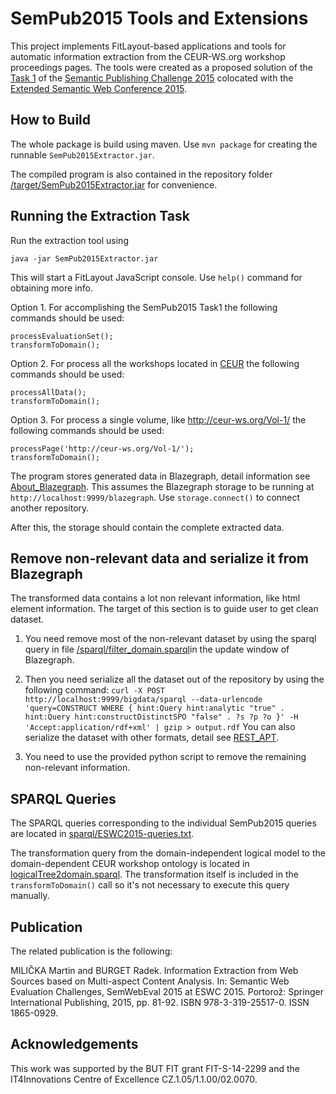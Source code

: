 SemPub2015 Tools and Extensions
===============================

This project implements FitLayout-based applications and tools for automatic information extraction from the CEUR-WS.org workshop proceedings pages. The tools were created as a proposed solution of the 
[Task 1](https://github.com/ceurws/lod/wiki/Task1) of the [Semantic Publishing Challenge 2015](https://github.com/ceurws/lod/wiki/SemPub2015) colocated with the [Extended Semantic Web Conference 2015](http://2015.eswc-conferences.org/).

How to Build
------------

The whole package is build using maven. Use `mvn package` for creating the runnable `SemPub2015Extractor.jar`.

The compiled program is also contained in the repository folder [/target/SemPub2015Extractor.jar](https://github.com/liyakun/ToolsEswc/blob/master/target/SemPub2015Extractor.jar) for convenience.


Running the Extraction Task
---------------------------

Run the extraction tool using
```
java -jar SemPub2015Extractor.jar
```

This will start a FitLayout JavaScript console. Use `help()` command for obtaining more info.

Option 1. For accomplishing the SemPub2015 Task1 the following commands should be used:
```
processEvaluationSet(); 
transformToDomain();
```

Option 2. For process all the workshops located in [CEUR](http://ceur-ws.org/) the following commands should be used: 
```
processAllData(); 
transformToDomain();
```

Option 3. For process a single volume, like http://ceur-ws.org/Vol-1/ the following commands should be used:
```
processPage('http://ceur-ws.org/Vol-1/'); 
transformToDomain();
```

The program stores generated data in Blazegraph, detail information see [About_Blazegraph](https://wiki.blazegraph.com/wiki/index.php/About_Blazegraph). This assumes the Blazegraph storage to be running at `http://localhost:9999/blazegraph`. Use `storage.connect()` to connect another repository.

After this, the storage should contain the complete extracted data.


Remove non-relevant data and serialize it from Blazegraph
---------------------------
The transformed data contains a lot non relevant information, like html element information. The target of this section is to guide user to get clean dataset.

1. You need remove most of the non-relevant dataset by using the sparql query in file [/sparql/filter_domain.sparql](https://github.com/liyakun/ToolsEswc/blob/master/src/main/resources/sparql/filter_domain.sparql)in the update window of Blazegraph.

2. Then you need serialize all the dataset out of the repository by using the following command:
```curl -X POST http://localhost:9999/bigdata/sparql --data-urlencode 'query=CONSTRUCT WHERE { hint:Query hint:analytic "true" . hint:Query hint:constructDistinctSPO "false" . ?s ?p ?o }' -H 'Accept:application/rdf+xml' | gzip > output.rdf```
You can also serialize the dataset with other formats, detail see [REST_APT](https://wiki.blazegraph.com/wiki/index.php/REST_API).

3. You need to use the provided python script to remove the remaining non-relevant information.

SPARQL Queries
--------------
The SPARQL queries corresponding to the individual SemPub2015 queries are located in [sparql/ESWC2015-queries.txt](https://github.com/FitLayout/ToolsEswc/blob/master/sparql/ESWC2015-queries.txt).

The transformation query from the domain-independent logical model to the domain-dependent CEUR workshop ontology is located in [logicalTree2domain.sparql](https://github.com/FitLayout/ToolsEswc/blob/master/src/main/resources/sparql/logicalTree2domain.sparql). The transformation itself is included in the `transformToDomain()` call so it's not necessary to execute this query manually.

Publication
-----------
The related publication is the following:

MILIČKA Martin and BURGET Radek. Information Extraction from Web Sources based on Multi-aspect Content Analysis. In: Semantic Web Evaluation Challenges, SemWebEval 2015 at ESWC 2015. Portorož: Springer International Publishing, 2015, pp. 81-92. ISBN 978-3-319-25517-0. ISSN 1865-0929.

Acknowledgements
----------------
This work was supported by the BUT FIT grant FIT-S-14-2299 and the IT4Innovations Centre of Excellence CZ.1.05/1.1.00/02.0070.

